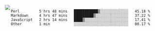 

<a href="https://github.com/anuraghazra/github-readme-stats">
  <img align="left" src="https://github-readme-stats.vercel.app/api?username=kfly8&count_private=true&show_icons=true&theme=calm" />
</a>


<!--START_SECTION:waka-->
```text
Perl         5 hrs 48 mins   ███████████▒░░░░░░░░░░░░░   45.18 % 
Markdown     4 hrs 47 mins   █████████▒░░░░░░░░░░░░░░░   37.22 % 
JavaScript   2 hrs 14 mins   ████▒░░░░░░░░░░░░░░░░░░░░   17.41 % 
Other        1 min           ░░░░░░░░░░░░░░░░░░░░░░░░░   00.17 % 
```
<!--END_SECTION:waka-->
